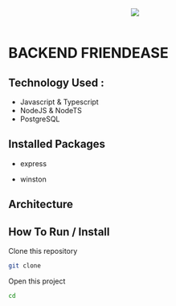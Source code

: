 <div align="center">
<img src="https://i.pinimg.com/originals/66/1b/2a/661b2a417570e9dbb7878ed2844ab124.gif" >  
</div>

<br>

# BACKEND FRIENDEASE

## Technology Used :

- Javascript & Typescript
- NodeJS & NodeTS
- PostgreSQL

## Installed Packages

- express

- winston

## Architecture
 
## How To Run / Install 

Clone this repository
```bash
git clone 
```

Open this project 
```bash
cd 
```



